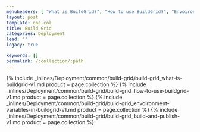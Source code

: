 ```yaml
---
menuheaders: [ "What is BuildGrid?", "How to use BuildGrid?", "Envoironment variables in BuildGrid", "Build and Publish" ]
layout: post
template: one-col
title: Build Grid
categories: Deployment
lead: ""
legacy: true

keywords: []
permalink: /:collection/:path
---
```






<a href="#what-is-buildgrid"></a>{% include _inlines/Deployment/common/build-grid/build-grid_what-is-buildgrid-v1.md  product = page.collection %}
<a href="#how-to-use-buildgrid"></a>{% include _inlines/Deployment/common/build-grid/build-grid_how-to-use-buildgrid-v1.md  product = page.collection %}
<a href="#envoironment-variables-in-buildgrid"></a>{% include _inlines/Deployment/common/build-grid/build-grid_envoironment-variables-in-buildgrid-v1.md  product = page.collection %}
<a href="#build-and-publish"></a>{% include _inlines/Deployment/common/build-grid/build-grid_build-and-publish-v1.md  product = page.collection %}